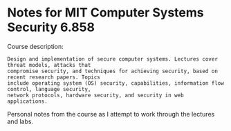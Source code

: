 # Notes for MIT Computer Systems Security 6.858

Course description:

```
Design and implementation of secure computer systems. Lectures cover threat models, attacks that
compromise security, and techniques for achieving security, based on recent research papers. Topics
include operating system (OS) security, capabilities, information flow control, language security,
network protocols, hardware security, and security in web applications.
```

Personal notes from the course as I attempt to work through the lectures and labs.
